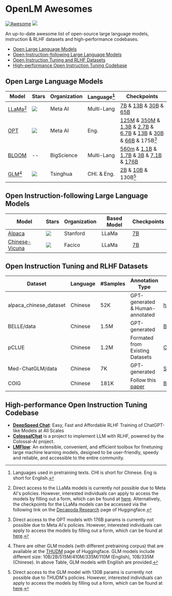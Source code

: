 # OpenLM Awesomes

[![Awesome](https://cdn.rawgit.com/sindresorhus/awesome/d7305f38d29fed78fa85652e3a63e154dd8e8829/media/badge.svg)](https://github.com/sindresorhus/awesome) ![](https://img.shields.io/badge/Last%20Update-Apr%2018,%202023-blue.svg)


An up-to-date awesome list of open-source large language models, instruction & RLHF datasets and high-performance codebases.

 - [Open Large Language Models](#Open-Large-Language-Models)
 - [Open Instruction-following Large Language Models](#Open-Instruction-following-Large-Language-Models)
 - [Open Instruction Tuning and RLHF Datasets](#Open-Instruction-Tuning-and-RLHF-Datasets)
 - [High-performance Open Instruction Tuning Codebase](#High-performance-Open-Instruction-Tuning-Codebase)


## Open Large Language Models

| Model | Stars | Organization | Language[^1] | Checkpoints |
| --- | --- | --- | --- | --- |
| [LLaMa](https://github.com/facebookresearch/llama)[^2] | ![](https://img.shields.io/github/stars/facebookresearch/llama.svg) | Meta AI | Multi-Lang | [7B](https://huggingface.co/decapoda-research/llama-7b-hf) & [13B](https://huggingface.co/decapoda-research/llama-13b-hf) & [30B](https://huggingface.co/decapoda-research/llama-30b-hf) & [65B](https://huggingface.co/decapoda-research/llama-65b-hf) |
| [OPT](https://github.com/facebookresearch/metaseq) | ![](https://img.shields.io/github/stars/facebookresearch/metaseq.svg) | Meta AI | Eng. |  [125M](https://huggingface.co/facebook/opt-125m) & [350M](https://huggingface.co/facebook/opt-350m) & [1.3B](https://huggingface.co/facebook/opt-1.3b) & [2.7B](https://huggingface.co/facebook/opt-2.7b) & [6.7B](https://huggingface.co/facebook/opt-6.7b) & [13B](https://huggingface.co/facebook/opt-13b) & [30B](https://huggingface.co/facebook/opt-30b) & [66B](https://huggingface.co/facebook/opt-66b) & 175B[^3] |
| [BLOOM](https://huggingface.co/bigscience/bloom) | -- | BigScience | Multi-Lang | [560m](https://huggingface.co/bigscience/bloom-560m) & [1.1B](https://huggingface.co/bigscience/bloom-1b1) & [1.7B](https://huggingface.co/bigscience/bloom-1b7) & [3B](https://huggingface.co/bigscience/bloom-3b) & [7.1B](https://huggingface.co/bigscience/bloom-7b1) & [176B](https://huggingface.co/bigscience/bloom) |
| [GLM](https://github.com/THUDM/GLM-130B)[^4] | ![](https://img.shields.io/github/stars/THUDM/GLM-130B.svg) | Tsinghua | CHI. & Eng. | [2B](https://huggingface.co/THUDM/glm-2b) & [10B](https://huggingface.co/THUDM/glm-10b) & 130B[^5] |


[^1]: Languages used in pretraining texts. CHI is short for Chinese. Eng is short for English.

[^2]: Direct access to the LLaMa models is currently not possible due to Meta AI's policies. However, interested individuals can apply to access the models by filling out a form, which can be found at [here](https://github.com/facebookresearch/llama). Alternatively, the checkpoints for the LLaMa models can be accessed via the following link on the [Decapoda Research](https://huggingface.co/decapoda-research) page of Huggingface.

[^3]: Direct access to the OPT models with 176B params is currently not possible due to Meta AI's policies. However, interested individuals can apply to access the models by filling out a form, which can be found at [here](https://github.com/facebookresearch/metaseq/tree/main/projects/OPT).

[^4]: There are other GLM models (with different pretraining corpus) that are available at the [THUDM](https://huggingface.co/models?other=glm,thudm) page of Huggingface. GLM models include different size: 10B/2B/515M/410M/335M/110M (English), 10B/335M (Chinese). In above Table, GLM models with Engilish are provided.

[^5]: Direct access to the GLM model with 130B params is currently not possible due to THUDM's policies. However, interested individuals can apply to access the models by filling out a form, which can be found at [here](https://github.com/THUDM/GLM-130B).

## Open Instruction-following Large Language Models

| Model | Stars | Organization | Based Model | Checkpoints |
| --- | --- | --- | --- | --- |
| [Alpaca](https://github.com/tatsu-lab/stanford_alpaca) | ![](https://img.shields.io/github/stars/tatsu-lab/stanford_alpaca.svg) | Stanford | LLaMa | [7B](https://huggingface.co/tatsu-lab/alpaca-7b-wdiff) |
| [Chinese-Vicuna](https://github.com/Facico/Chinese-Vicuna) | ![](https://img.shields.io/github/stars/Facico/Chinese-Vicuna.svg) | Facico | LLaMa | [7B](https://huggingface.co/Facico/Chinese-Vicuna-lora-7b-3epoch-belle-and-guanaco) |


## Open Instruction Tuning and RLHF Datasets

| Dataset | Language | #Samples |Annotation Type | Online Link |
| -- | --- | --- | --- | --- |
| alpaca_chinese_dataset | Chinese | 52K | GPT-generated & Human-annotated | [hikariming/alpaca_chinese_dataset](https://github.com/hikariming/alpaca_chinese_dataset) |
| BELLE/data | Chinese | 1.5M | GPT-generated | [BELLE/data/1.5M](https://github.com/LianjiaTech/BELLE/tree/main/data/1.5M) |
| pCLUE | Chinese | 1.2M | Formated from Existing Datasets | [CLUEbenchmark/pCLUE](https://github.com/CLUEbenchmark/pCLUE) |
| Med-ChatGLM/data | Chinese | 7K | GPT-generated | [SCIR-HI/Med-ChatGLM](https://github.com/SCIR-HI/Med-ChatGLM) |
| COIG | Chinese | 181K | Follow this [paper](https://arxiv.org/abs/2304.07987) | [BAAI/COIG](https://huggingface.co/datasets/BAAI/COIG) |


## High-performance Open Instruction Tuning Codebase

 - [**DeepSpeed Chat**](https://github.com/microsoft/DeepSpeed/tree/master/blogs/deepspeed-chat): Easy, Fast and Affordable RLHF Training of ChatGPT-like Models at All Scales
 - [**ColossalChat**](https://github.com/hpcaitech/ColossalAI/tree/main/applications/Chat) is a project to implement LLM with RLHF, powered by the Colossal-AI project.
 - [**LMFlow**](https://github.com/OptimalScale/LMFlow): An extensible, convenient, and efficient toolbox for finetuning large machine learning models, designed to be user-friendly, speedy and reliable, and accessible to the entire community.